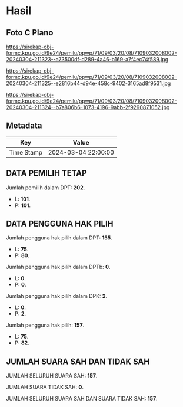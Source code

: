 # Hasil

## Foto C Plano

https://sirekap-obj-formc.kpu.go.id/9e24/pemilu/ppwp/71/09/03/20/08/7109032008002-20240304-211323--a73500df-d289-4a46-b169-a7f4ec74f589.jpg

https://sirekap-obj-formc.kpu.go.id/9e24/pemilu/ppwp/71/09/03/20/08/7109032008002-20240304-211325--e2816b44-d94e-458c-9402-3165ad8f9531.jpg

https://sirekap-obj-formc.kpu.go.id/9e24/pemilu/ppwp/71/09/03/20/08/7109032008002-20240304-211324--b7a806b6-1073-4196-9abb-2f9290871052.jpg


## Metadata

| Key        | Value               |
| ---------- | ------------------- |
| Time Stamp | 2024-03-04 22:00:00 |


## DATA PEMILIH TETAP

Jumlah pemilih dalam DPT: **202**.
 * L: **101**.
 * P: **101**.

## DATA PENGGUNA HAK PILIH

Jumlah pengguna hak pilih dalam DPT: **155**.
 * L: **75**.
 * P: **80**.

Jumlah pengguna hak pilih dalam DPTb: **0**.
 * L: **0**.
 * P: **0**.

Jumlah pengguna hak pilih dalam DPK: **2**.
 * L: **0**.
 * P: **2**.

Jumlah pengguna hak pilih: **157**.
 * L: **75**.
 * P: **82**.

## JUMLAH SUARA SAH DAN TIDAK SAH

JUMLAH SELURUH SUARA SAH: **157**.

JUMLAH SUARA TIDAK SAH: **0**.

JUMLAH SELURUH SUARA SAH DAN SUARA TIDAK SAH: **157**.


